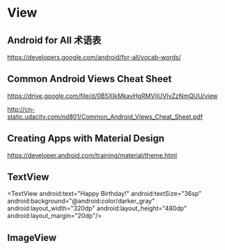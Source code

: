 # View  



## Android for All 术语表  

https://developers.google.com/android/for-all/vocab-words/

## Common Android Views Cheat Sheet 

https://drive.google.com/file/d/0B5XIkMkayHgRMVljUVIyZzNmQUU/view

http://cn-static.udacity.com/nd801/Common_Android_Views_Cheat_Sheet.pdf



## Creating Apps with Material Design

https://developer.android.com/training/material/theme.html







## TextView  


<TextView
    android:layout_width="wrap_content"
    android:layout_height="wrap_content"
    android:padding="8dp"
    android:textSize="24sp"
    android:text="Hello"/>

<TextView
    android:text="Happy Birthday!"
    android:textSize="36sp"
    android:background="@android:color/darker_gray"
    <!-- android:background="@android:icon/drawable/grass" -->
    android:layout_width="320dp"
    android:layout_height="480dp"
    android:layout_margin="20dp"/>

## ImageView  


<ImageView
    android:layout_width="match_parent"
    android:layout_height="match_parent"
    android:src="@drawable/cake"
    android:scaleType="centerCrop"/>








